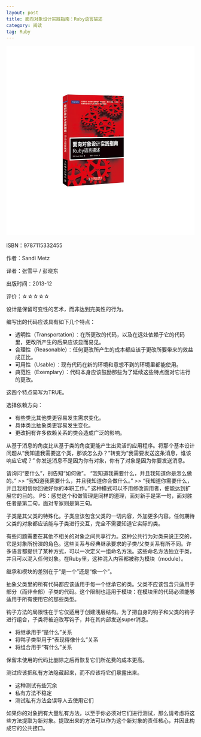 ```yaml
---
layout: post
title: 面向对象设计实践指南：Ruby语言描述
category: 阅读
tag: Ruby
---
```

<img class="cover" src="/images/2014/9/9787115332455.jpg" />

ISBN：9787115332455

作者：Sandi Metz

译者：张雪平 / 彭晓东 

出版时间：2013-12

评价：☆☆☆☆☆

设计是保留可变性的艺术，而非达到完美性的行为。

编写出的代码应该具有如下几个特点：
* 透明性（Transportation）：在所更改的代码，以及在远处依赖于它的代码里，更改所产生的后果应该显而易见。
* 合理性（Reasonable）：任何更改所产生的成本都应该于更改所要带来的效益成正比。
* 可用性（Usable）：现有代码在新的环境和意想不到的环境里都能使用。
* 典范性（Exemplary）：代码本身应该鼓励那些为了延续这些特点面对它进行的更改。

这四个特点简写为TRUE。

选择依赖方向：
* 有些类比其他类更容易发生需求变化。
* 具体类比抽象类更容易发生变化。
* 更改拥有许多依赖关系的类会造成广泛的影响。

从基于消息的角度比从基于类的角度更能产生出灵活的应用程序。将那个基本设计问题从“我知道我需要这个类，那该怎么办？”转变为“我需要发送这条消息，谁该响应它呢？”
你发送消息不是因为你有对象，你有了对象是因为你要发送消息。

请询问“要什么”，别告知“如何做”。
“我知道我需要什么，并且我知道你是怎么做的。” >> “我知道我需要什么，并且我知道你会做什么。” >> “我知道你需要什么，并且我相信你回做好你的本职工作。”
这种模式可以不用修改调用者，便能达到扩展它的目的。
PS：感觉这个和做管理是同样的道理，面对新手是第一句，面对胜任者是第二句，面对专家则是第三句。

子类是其父类的特殊化。子类应该包含父类的一切内容，外加更多内容。任何期待父类的对象都应该能与子类进行交互，完全不需要知道它实际的类。

有些问题需要在其他不相关的对象之间共享行为。这种公共行为对类来说正交的，它是对象所扮演的角色。这些关系与经典继承要求的子类/父类关系有所不同。许多语言都提供了某种方式，可以一次定义一组命名方法。这些命名方法独立于类，并且可以混入任何对象。在Ruby里，这种混入内容都被称为模块（module）。

继承和模块的差别在于“是一个”还是“像一个”。

抽象父类里的所有代码都应该适用于每一个继承它的类。父类不应该包含只适用于部分（而非全部）子类的代码。这个限制也适用于模块：在模块里的代码必须能够适用于所有使用它的那些类型。

钩子方法的局限性在于它仅适用于创建浅层结构。为了把自身的钩子和父类的钩子进行组合，子类将被迫改写钩子，并在其内部发送super消息。
* 将继承用于“是什么”关系
* 将鸭子类型用于“表现得像什么”关系
* 将组合用于“有什么”关系

保留未使用的代码比删除之后再恢复它们所花费的成本更高。

测试应该把私有方法隐藏起来，而不应该将它们暴露出来。
* 这种测试有些冗余
* 私有方法不稳定
* 测试私有方法会误导人去使用它们

如果你的对象拥有大量私有方法，以至于你必须对它们进行测试，那么请考虑将这些方法提取为新对象。提取出来的方法可以作为这个新对象的责任核心，并因此构成它的公共接口。